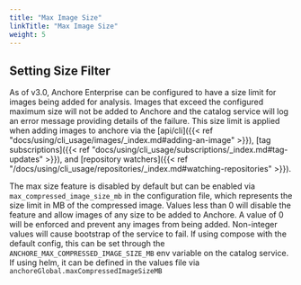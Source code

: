 ```yaml
---
title: "Max Image Size"
linkTitle: "Max Image Size"
weight: 5
---
```


## Setting Size Filter
As of v3.0, Anchore Enterprise can be configured to have a size limit for images being added for analysis. Images that exceed the configured maximum size will not be added to Anchore and the catalog service will log an error message providing details of the failure. This size limit is applied when adding images to anchore via the [api/cli]({{< ref "docs/using/cli_usage/images/_index.md#adding-an-image" >}}), [tag subscriptions]({{< ref "docs/using/cli_usage/subscriptions/_index.md#tag-updates" >}}), and [repository watchers]({{< ref "/docs/using/cli_usage/repositories/_index.md#watching-repositories" >}}).

The max size feature is disabled by default but can be enabled via  `max_compressed_image_size_mb` in the configuration file, which represents the size limit in MB of the compressed image. Values less than 0 will disable the feature and allow images of any size to be added to Anchore. A value of 0 will be enforced and prevent any images from being added. Non-integer values will cause bootstrap of the service to fail. If using compose with the default config, this can be set through the `ANCHORE_MAX_COMPRESSED_IMAGE_SIZE_MB` env variable on the catalog service. If using helm, it can be defined in the values file via `anchoreGlobal.maxCompressedImageSizeMB`